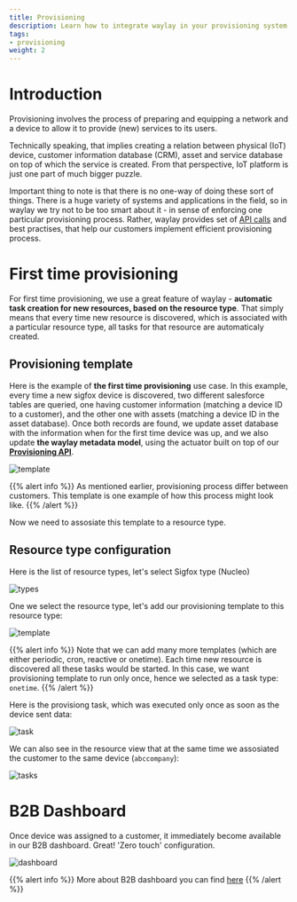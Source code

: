```yaml
---
title: Provisioning
description: Learn how to integrate waylay in your provisioning system
tags:
- provisioning
weight: 2
---
```


# Introduction
Provisioning involves the process of preparing and equipping a network and a device to allow it to provide (new) services to its users. 

Technically speaking, that implies creating a relation between physical (IoT) device, customer information database (CRM), asset and service database on top of which the service is created. From that perspective, IoT platform is just one part of much bigger puzzle. 

Important thing to note is that there is no one-way of doing these sort of things. There is a huge variety  of systems and applications in the field, so in waylay we try not to be too smart about it - in sense of enforcing one particular provisioning process. Rather, waylay provides set of [API calls](api/rest/#provisioning-api) and best practises, that help our customers implement efficient provisioning process.


# First time provisioning 

For first time provisioning, we use a great feature of waylay - **automatic task creation for new resources, based on the resource type**. 
That simply means that every time new resource is discovered, which is associated with a particular resource type, all tasks for that resource are automaticaly created.

## Provisioning template

Here is the example of **the first time provisioning** use case. In this example, every time a new sigfox device is discovered, two different salesforce tables are queried, one having customer information (matching a device ID to a customer), and the other one with assets (matching a device ID in the asset database). Once both records are found, we update asset database with the information when for the first time device was up, and we also update **the waylay metadata model**, using the actuator built on top of our [**Provisioning API**](api/rest/#provisioning-api). 

![template](/features/provisioning/template.png)

{{% alert info %}}
As mentioned earlier, provisioning process differ between customers. This template is one example of how this process might look like. 
{{% /alert %}}

Now we need to assosiate this template to a resource type.

## Resource type configuration

Here is the list of resource types, let's select Sigfox type (Nucleo)

![types](/features/provisioning/resource_types.png)

One we select the resource type, let's add our provisioning template to this resource type:

![template](/features/provisioning/saveTemplateType.png)

{{% alert info %}}
Note that we can add many more templates (which are either periodic, cron, reactive or onetime). Each time new resource is discovered all these tasks would be started. In this case, we want provisioning template to run only once, hence we selected as a task type: `onetime`.
{{% /alert %}}

Here is the provisiong task, which was executed only once as soon as the device sent data:

![task](/features/provisioning/task.png)

We can also see in the resource view that at the same time we assosiated the customer to the same device (`abccompany`):

![tasks](/features/provisioning/tasks.png)

# B2B Dashboard
Once device was assigned to a customer, it immediately become available in our B2B dashboard. Great! 'Zero touch' configuration.

![dashboard](/features/provisioning/dashboard.png)

{{% alert info %}}
More about B2B dashboard you can find [here](/usage/grafana/)
{{% /alert %}}






